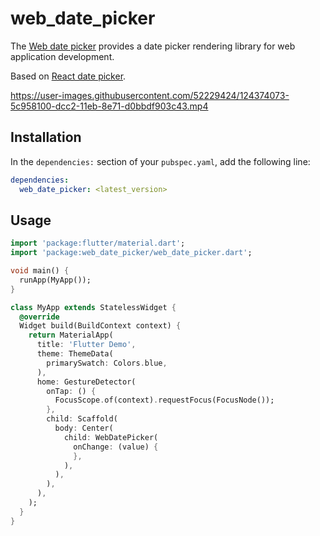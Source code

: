 # web_date_picker 

The [Web date picker](https://pub.dev/packages/web_date_picker) provides a date picker rendering library for web application development.

Based on [React date picker](https://www.npmjs.com/package/react-datepicker). 

https://user-images.githubusercontent.com/52229424/124374073-5c958100-dcc2-11eb-8e71-d0bbdf903c43.mp4

## Installation

In the `dependencies:` section of your `pubspec.yaml`, add the following line:

```yaml
dependencies:
  web_date_picker: <latest_version>
```

## Usage

```dart
import 'package:flutter/material.dart';
import 'package:web_date_picker/web_date_picker.dart';

void main() {
  runApp(MyApp());
}

class MyApp extends StatelessWidget {
  @override
  Widget build(BuildContext context) {
    return MaterialApp(
      title: 'Flutter Demo',
      theme: ThemeData(
        primarySwatch: Colors.blue,
      ),
      home: GestureDetector(
        onTap: () {
          FocusScope.of(context).requestFocus(FocusNode());
        },
        child: Scaffold(
          body: Center(
            child: WebDatePicker(
              onChange: (value) {
              },
            ),
          ),
        ),
      ),
    );
  }
}
```
